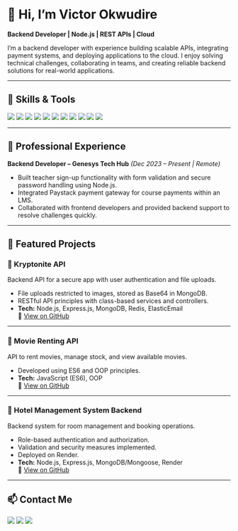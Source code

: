 # 👋 Hi, I’m Victor Okwudire

**Backend Developer | Node.js | REST APIs | Cloud**

I’m a backend developer with experience building scalable APIs, integrating payment systems, and deploying applications to the cloud. I enjoy solving technical challenges, collaborating in teams, and creating reliable backend solutions for real-world applications.

---

## 🚀 Skills & Tools
<p align="left">
  <img src="https://img.shields.io/badge/JavaScript-ES6+-yellow" />
  <img src="https://img.shields.io/badge/Node.js-green" />
  <img src="https://img.shields.io/badge/Express.js-lightgrey" />
  <img src="https://img.shields.io/badge/MongoDB-darkgreen" />
  <img src="https://img.shields.io/badge/Mongoose-black" />
  <img src="https://img.shields.io/badge/Redis-red" />
  <img src="https://img.shields.io/badge/AWS-orange" />
  <img src="https://img.shields.io/badge/Azure-blue" />
  <img src="https://img.shields.io/badge/Linux-grey" />
  <img src="https://img.shields.io/badge/Docker-blue" />
  <img src="https://img.shields.io/badge/REST%20API-purple" />
</p>

---

## 💼 Professional Experience
**Backend Developer – Genesys Tech Hub** *(Dec 2023 – Present | Remote)*  
- Built teacher sign-up functionality with form validation and secure password handling using Node.js.  
- Integrated Paystack payment gateway for course payments within an LMS.  
- Collaborated with frontend developers and provided backend support to resolve challenges quickly.  

---

## 📂 Featured Projects

### 🔹 Kryptonite API
Backend API for a secure app with user authentication and file uploads.  
- File uploads restricted to images, stored as Base64 in MongoDB.  
- RESTful API principles with class-based services and controllers.  
- **Tech:** Node.js, Express.js, MongoDB, Redis, ElasticEmail  
🔗 [View on GitHub](https://github.com/Viktor799/kryptonite-API)

---

### 🔹 Movie Renting API
API to rent movies, manage stock, and view available movies.  
- Developed using ES6 and OOP principles.  
- **Tech:** JavaScript (ES6), OOP  
🔗 [View on GitHub](https://github.com/Viktor799/MovieRental-API)

---

### 🔹 Hotel Management System Backend
Backend system for room management and booking operations.  
- Role-based authentication and authorization.  
- Validation and security measures implemented.  
- Deployed on Render.  
- **Tech:** Node.js, Express.js, MongoDB/Mongoose, Render  
🔗 [View on GitHub](https://github.com/Viktor799/Hotel-Mgt)

---

## 📫 Contact Me
<p align="left">
  <a href="mailto:okwudirevictor@gmail.com"><img src="https://img.shields.io/badge/Email-red" /></a>
  <a href="https://www.linkedin.com/in/victor-okwudire-154530260/"><img src="https://img.shields.io/badge/LinkedIn-blue" /></a>
  <a href="https://github.com/Viktor799"><img src="https://img.shields.io/badge/GitHub-black" /></a>
</p>

